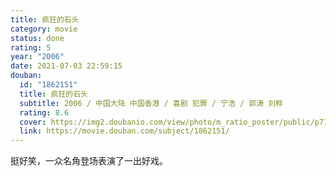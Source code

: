 ```yaml
---
title: 疯狂的石头
category: movie
status: done
rating: 5
year: "2006"
date: 2021-07-03 22:59:15
douban:
  id: "1862151"
  title: 疯狂的石头
  subtitle: 2006 / 中国大陆 中国香港 / 喜剧 犯罪 / 宁浩 / 郭涛 刘桦
  rating: 8.6
  cover: https://img2.doubanio.com/view/photo/m_ratio_poster/public/p712241453.jpg
  link: https://movie.douban.com/subject/1862151/
---
```


挺好笑，一众名角登场表演了一出好戏。
